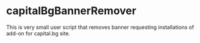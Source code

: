 capitalBgBannerRemover
======================

This is very small user script that removes banner requesting installations of add-on for capital.bg site.
